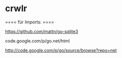 crwlr
=====

==== für Imports: ====


https://github.com/mattn/go-sqlite3


code.google.com/p/go.net/html


http://code.google.com/p/go/source/browse?repo=net
